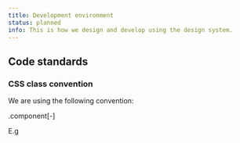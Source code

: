 ```yaml
---
title: Development environment
status: planned
info: This is how we design and develop using the design system.
---
```


## Code standards

### CSS class convention

We are using the following convention:

.component[-<subcomponent>]

E.g 